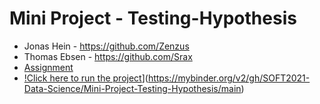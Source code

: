 # Mini Project - Testing-Hypothesis
- Jonas Hein - https://github.com/Zenzus
- Thomas Ebsen - https://github.com/Srax 
- [Assignment](files/Assignment.pdf)
- [!Click here to run the project](https://mybinder.org/badge_logo.svg)](https://mybinder.org/v2/gh/SOFT2021-Data-Science/Mini-Project-Testing-Hypothesis/main)
